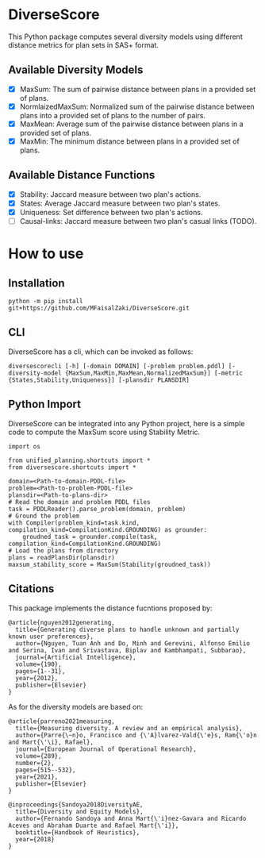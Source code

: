 # DiverseScore
This Python package computes several diversity models using different distance metrics for plan sets in SAS+ format. 

## Available Diversity Models
- [x] MaxSum: The sum of pairwise distance between plans in a provided set of plans.
- [x] NormlaizedMaxSum: Normalized sum of the pairwise distance between plans into a provided set of plans to the number of pairs.
- [x] MaxMean: Average sum of the pairwise distance between plans in a provided set of plans.
- [x] MaxMin: The minimum distance between plans in a provided set of plans.

## Available Distance Functions
- [x] Stability: Jaccard measure between two plan's actions.
- [x] States: Average Jaccard measure between two plan's states.
- [x] Uniqueness: Set difference between two plan's actions.
- [ ] Causal-links: Jaccard measure between two plan's casual links (TODO).

# How to use
## Installation
```
python -m pip install git+https://github.com/MFaisalZaki/DiverseScore.git
```

## CLI
DiverseScore has a cli, which can be invoked as follows:
```
diversescorecli [-h] [-domain DOMAIN] [-problem problem.pddl] [-diversity-model {MaxSum,MaxMin,MaxMean,NormalizedMaxSum}] [-metric {States,Stability,Uniqueness}] [-plansdir PLANSDIR]
```
## Python Import
DiverseScore can be integrated into any Python project, here is a simple code to compute the MaxSum score using Stability Metric.
```
import os

from unified_planning.shortcuts import *
from diversescore.shortcuts import *

domain=<Path-to-domain-PDDL-file>
problem=<Path-to-problem-PDDL-file>
plansdir=<Path-to-plans-dir>
# Read the domain and problem PDDL files
task = PDDLReader().parse_problem(domain, problem)
# Ground the problem
with Compiler(problem_kind=task.kind, compilation_kind=CompilationKind.GROUNDING) as grounder:
    groudned_task = grounder.compile(task, compilation_kind=CompilationKind.GROUNDING)
# Load the plans from directory
plans = readPlansDir(plansdir)
maxsum_stability_score = MaxSum(Stability(groudned_task))
```

## Citations
This package implements the distance fucntions proposed by:
```
@article{nguyen2012generating,
  title={Generating diverse plans to handle unknown and partially known user preferences},
  author={Nguyen, Tuan Anh and Do, Minh and Gerevini, Alfonso Emilio and Serina, Ivan and Srivastava, Biplav and Kambhampati, Subbarao},
  journal={Artificial Intelligence},
  volume={190},
  pages={1--31},
  year={2012},
  publisher={Elsevier}
}
```

As for the diversity models are based on:
```
@article{parreno2021measuring,
  title={Measuring diversity. A review and an empirical analysis},
  author={Parre{\~n}o, Francisco and {\'A}lvarez-Vald{\'e}s, Ram{\'o}n and Mart{\'\i}, Rafael},
  journal={European Journal of Operational Research},
  volume={289},
  number={2},
  pages={515--532},
  year={2021},
  publisher={Elsevier}
}

@inproceedings{Sandoya2018DiversityAE,
  title={Diversity and Equity Models},
  author={Fernando Sandoya and Anna Mart{\'i}nez-Gavara and Ricardo Aceves and Abraham Duarte and Rafael Mart{\'i}},
  booktitle={Handbook of Heuristics},
  year={2018}
}
```
